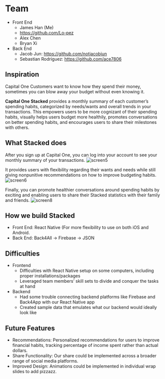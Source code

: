 # Team
- Front End
  - James Han (Me)
  - https://github.com/Lo-pez
  - Alex Chen
  - Bryan Xi
- Back End
  - Jacob Jun: https://github.com/notjacobjun
  - Sebastian Rodriguez: https://github.com/ace7806


## Inspiration
Capital One Customers want to know how they spend their money, sometimes you can blow away your budget without even knowing it.

**Capital One Stacked** provides a monthly summary of each customer’s spending habits, categorized by needs/wants and overall trends in your transactions. This empowers users to be more cognizant of their spending habits, visually helps users budget more healthily, promotes conversations on better spending habits, and encourages users to share their milestones with others.

## What Stacked does
After you sign up at Capital One, you can log into your account to see your monthly summary of your transactions.
![screen5](https://user-images.githubusercontent.com/77949696/148632965-2741dff0-4fbf-4480-8184-6a8b0af763d4.png)

It provides users with flexibility regarding their wants and needs while still giving nonpunitive recommendations on how to improve budgeting habits.
![screen6](https://user-images.githubusercontent.com/77949696/148632972-a0fb5b62-d7db-471d-901b-814f42a48cde.png)

Finally, you can promote healthier conversations around spending habits by exciting and enabling users to share their Stacked statistics with their family and friends.
![screen8](https://user-images.githubusercontent.com/77949696/148632984-ae74034f-33f7-4f7e-bae1-895b3f3d9470.png)

## How we build Stacked
- Front End: React Native (For more flexibility to use on both iOS and Android.
- Back End: Back4All -> Firebase -> JSON

## Difficulties
- Frontend
  - Difficulties with React Native setup on some computers, including proper installations/packages
  - Leveraged team members’ skill sets to divide and conquer the tasks at hand
- Backend
  - Had some trouble connecting backend platforms like Firebase and Back4App with our React Native app
  - Created sample data that emulates what our backend would ideally look like



## Future Features
- Recommendations: Personalized recommendations for users to improve financial habits, tracking percentage of income spent rather than actual dollars.
- Share Functionality: Our share could be implemented across a broader range of social media platforms.
- Improved Design: Animations could be implemented in individual wrap slides to add pizzazz.
